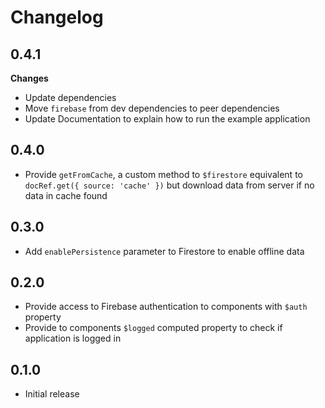 # Changelog

## 0.4.1

**Changes**

* Update dependencies
* Move `firebase` from dev dependencies to peer dependencies
* Update Documentation to explain how to run the example application

## 0.4.0

* Provide `getFromCache`, a custom method to `$firestore` equivalent to `docRef.get({ source: 'cache' })` but download data from server if no data in cache found

## 0.3.0

* Add `enablePersistence` parameter to Firestore to enable offline data

## 0.2.0

* Provide access to Firebase authentication to components with `$auth` property
* Provide to components `$logged` computed property to check if application is logged in

## 0.1.0

* Initial release